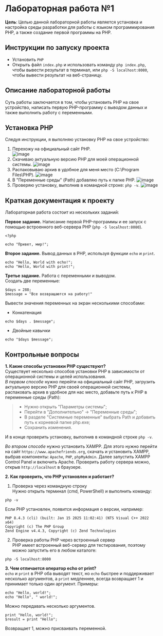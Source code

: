 # Лабораторная работа №1
**Цель**: Целью данной лабораторной работы является установка и настройка среды разработки для работы с языком программирования PHP, а также создание первой программы на PHP.

## Инструкции по запуску проекта
- Установить `PHP`
- Открыть файл `index.php` и использовать команду `php index.php`, чтобы вывести результат в терминал, или `php -S localhost:8080`, чтобы вывести результат на веб-страницу.
  
## Описание лабораторной работы
Суть работы заключается в том, чтобы установить PHP на свое устройство, написать первую PHP-программу с выводом данных и также выполнить работу с переменными.

## Установка PHP
Следуя инструкции, я выполняю установку PHP на свое устройство:
1. Перехожу на официальный сайт PHP.  
![image](https://github.com/user-attachments/assets/d1057a85-7687-4175-9bf7-d5312d845f8e)
2. Скачиваю актуальную версию PHP для моей операционной системы.
![image](https://github.com/user-attachments/assets/7eca6901-99c5-4cbc-b118-6ac890f028cc)
3. Распаковываю архив в удобное для меня место (C:\Program Files\PHP).
![image](https://github.com/user-attachments/assets/7d240a1d-2917-40fb-8588-98e709dd6c8d)
5. В "Переменные среды" (Path) добавляю путь к папке PHP.
![image](https://github.com/user-attachments/assets/bc97af8f-80d5-496d-b7e1-917b4a0dd136)
6. Проверяю установку, выполнив в командной строке: `php -v`.
![image](https://github.com/user-attachments/assets/274b2b95-8780-42b9-a31b-b70e2dda0731)

## Краткая документация к проекту
Лабораторная работа состоит из нескольких заданий:  

**Первое задание.** Написание первой PHP-программы и ее запуск с помощью встроенного веб-сервера PHP (`php -S localhost:8080`).
```
<?php

echo "Привет, мир!";
```

**Второе задание.** Вывод данных в PHP, используя функции `echo` и `print`.
```
echo "Hello, World with echo!";
echo "Hello, World with print!";
```

**Третье задание.** Работа с переменными и выводом.  
Создать две переменные:
```
$days = 288;
$message = "Все возвращаются на работу!"
```

Вывести значения переменных на экран несколькими способами:
- Конкатенация
```
echo $days . $message";
```
- Двойные кавычки
```
echo "$days $message";
```



## Контрольные вопросы
**1. Какие способы установки PHP существуют?**<br>
Существует несколько способов установки PHP в зависимости от операционной системы и целей использования.  
*В первом способе* нужно перейти на официальный сайт PHP, загрузить актуальную версию PHP для своей операционной системы, распаковать архив в удобное для нас место, добавьте путь к PHP в переменные среды (Path): 
> - Нужно открыть "Параметры системы";  
> - Перейти в "Дополнительно" → "Переменные среды";  
> - В разделе "Системные переменные" выбрать Path и добавить путь к корневой папке php.exe;  
> - Сохранить изменения.  

И в конце проверить установку, выполнив в командной строке `php -v`.  

*Во втором способе* нужно установить XAMPP. Для этого нужно перейти на сайт `https://www.apachefriends.org`, скачать и установить XAMPP, выбрав компоненты: `Apache`, `PHP`, `phpMyAdmin`. Далее запустить XAMPP Control Panel и включить Apache. Проверить работу сервера можно, открыв `http://localhost` в браузере.

**2. Как проверить, что PHP установлен и работает?**  
1. Проверка через командную строку  
Нужно открыть терминал (cmd, PowerShell) и выполнить команду:
```
php -v
```
  Если PHP установлен, появится информация о версии, например:
```
PHP 8.4.3 (cli) (built: Jan 15 2025 11:02:41) (NTS Visual C++ 2022 x64)
Copyright (c) The PHP Group
Zend Engine v4.4.3, Copyright (c) Zend Technologies
```

2. Проверка работы PHP через встроенный сервер  
PHP имеет встроенный веб-сервер для тестирования, поэтому можно запустить его в любом каталоге:
```
php -S localhost:8000
```

**3. Чем отличается оператор echo от print?**  
`echo` и `print` в PHP оба выводят текст, но `echo` быстрее и поддерживает несколько аргументов, а `print` медленнее, всегда возвращает 1 и принимает только один аргумент.
Примеры:
```
echo "Hello, world!";  
echo "Hello", " world!";
```
Можно передавать несколько аргументов.
```
print "Hello, world!";  
$result = print "Hello";
```
Возвращает 1, можно присваивать переменной.
